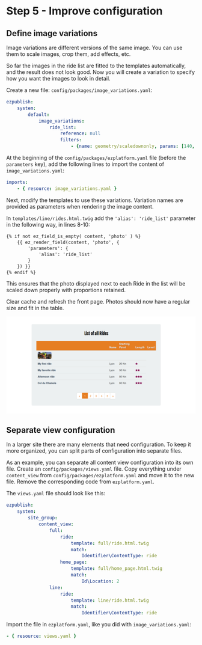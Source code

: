 # Step 5 - Improve configuration

## Define image variations

Image variations are different versions of the same image. You can use them to scale images, crop them, add effects, etc.

So far the images in the ride list are fitted to the templates automatically, and the result does not look good.
Now you will create a variation to specify how you want the images to look in detail.

Create a new file: `config/packages/image_variations.yaml`:

``` yaml
ezpublish:
    system:
        default:
            image_variations:
                ride_list:
                    reference: null
                    filters:
                        - {name: geometry/scaledownonly, params: [140, 100]}
```

At the beginning of the `config/packages/ezplatform.yaml` file (before the `parameters` key), add the following lines to import the content of `image_variations.yaml`:

``` yaml
imports:
    - { resource: image_variations.yaml }
```

Next, modify the templates to use these variations. Variation names are provided as parameters when rendering the image content.

In `templates/line/rides.html.twig` add the `'alias': 'ride_list'` parameter in the following way, in lines 8-10:

``` html+twig
{% if not ez_field_is_empty( content, 'photo' ) %}
    {{ ez_render_field(content, 'photo', {
        'parameters': {
            'alias': 'ride_list'
        }
    }) }}
{% endif %}
```

This ensures that the photo displayed next to each Ride in the list will be scaled down properly with proportions retained.

Clear cache and refresh the front page. Photos should now have a regular size and fit in the table.

![Ride list with proper image variations](img/bike_tutorial_ride_list.png)

## Separate view configuration

In a larger site there are many elements that need configuration. To keep it more organized, you can split parts of configuration into separate files.

As an example, you can separate all content view configuration into its own file. Create an `config/packages/views.yaml` file. 
Copy everything under `content_view` from `config/packages/ezplatform.yaml` and move it to the new file.
Remove the corresponding code from `ezplatform.yaml`. 

The `views.yaml` file should look like this:

``` yaml
ezpublish:
    system:
        site_group:
            content_view:
                full:
                    ride:
                        template: full/ride.html.twig
                        match:
                            Identifier\ContentType: ride
                    home_page:
                        template: full/home_page.html.twig
                        match:
                            Id\Location: 2
                line:
                    ride:
                        template: line/ride.html.twig
                        match:
                            Identifier\ContentType: ride
```

Import the file in `ezplatform.yaml`, like you did with `image_variations.yaml`:

``` yaml
- { resource: views.yaml }
```

